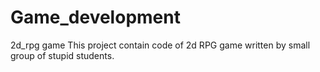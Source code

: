 # Game_development
2d_rpg game
This project contain code of 2d RPG game 
written by small group of stupid students.
